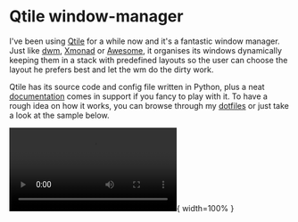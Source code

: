 # Qtile window-manager

I've been using [Qtile](http://www.qtile.org/) for a while now and it's a fantastic window manager. Just like [dwm](https://dwm.suckless.org), [Xmonad](https://xmonad.org) or [Awesome](https://awesomewm.org/), it organises its windows dynamically keeping them in a stack with predefined layouts so the user can choose the layout he prefers best and let the wm do the dirty work.

Qtile has its source code and config file written in Python, plus a neat [documentation](http://docs.qtile.org/en/latest) comes in support if you fancy to play with it. To have a rough idea on how it works, you can browse through my [dotfiles](https://github.com/MatteoGiorgi/.dotfiles) or just take a look at the sample below.

![](pics/qtile.mp4){ width=100% }
